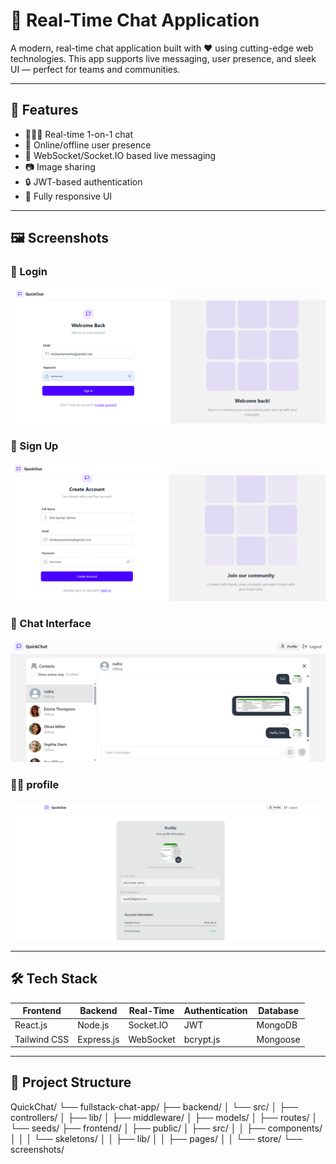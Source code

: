 # 💬 Real-Time Chat Application

A modern, real-time chat application built with ❤️ using cutting-edge web technologies. This app supports live messaging, user presence, and sleek UI — perfect for teams and communities.

---

## 🚀 Features

- 🧑‍🤝‍🧑 Real-time 1-on-1 chat
- 🔴 Online/offline user presence
- 📡 WebSocket/Socket.IO based live messaging
- 📷 Image sharing
- 🔒 JWT-based authentication
- 📱 Fully responsive UI

---

## 🖼️ Screenshots

### 🔐 Login 
![Login Screenshot](./screenshots/Login.png)

### 🔐 Sign Up  
![Sign up Screenshot](./screenshots/Signup.png)

### 💬 Chat Interface  
![Chat Interface Screenshot](./screenshots/chat.png)

### 🧖‍♂️ profile  
![profile Screenshot](./screenshots/profile.png)

---

## 🛠️ Tech Stack

| Frontend     | Backend     | Real-Time | Authentication | Database  |
|--------------|-------------|-----------|----------------|-----------|
| React.js     | Node.js     | Socket.IO | JWT            | MongoDB   |
| Tailwind CSS | Express.js  | WebSocket | bcrypt.js      | Mongoose  |

---

## 📁 Project Structure
QuickChat/
└── fullstack-chat-app/
├── backend/
│ └── src/
│ ├── controllers/
│ ├── lib/
│ ├── middleware/
│ ├── models/
│ ├── routes/
│ └── seeds/
├── frontend/
│ ├── public/
│ ├── src/
│ │ ├── components/
│ │ │ └── skeletons/
│ │ ├── lib/
│ │ ├── pages/
│ │ └── store/
└── screenshots/
